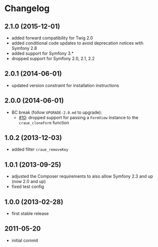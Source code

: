# Changelog

## 2.1.0 (2015-12-01)

- added forward compatibility for Twig 2.0
- added conditional code updates to avoid deprecation notices with Symfony 2.8
- added support for Symfony 3.*
- dropped support for Symfony 2.0, 2.1, 2.2

## 2.0.1 (2014-06-01)

- updated version constraint for installation instructions

## 2.0.0 (2014-06-01)

- BC break (follow `UPGRADE-2.0.md` to upgrade):
  - [#10]: dropped support for passing a `FormView` instance to the `craue_cloneForm` function

[#10]: https://github.com/craue/TwigExtensionsBundle/issues/10

## 1.0.2 (2013-12-03)

- added filter `craue_removeKey`

## 1.0.1 (2013-09-25)

- adjusted the Composer requirements to also allow Symfony 2.3 and up (now 2.0 and up)
- fixed test config

## 1.0.0 (2013-02-28)

- first stable release

## 2011-05-20

- initial commit
